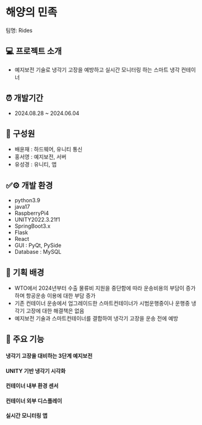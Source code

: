 # 해양의 민족
팀명: Rides

## 💻 프로젝트 소개
- 예지보전 기술로 냉각기 고장을 예방하고 실시간 모니터링 하는 스마트 냉각 컨테이너

## ⏰ 개발기간
- 2024.08.28 ~ 2024.06.04

## 🙋 구성원
- 배윤재 : 하드웨어, 유니티 통신
- 홍서영 : 예지보전, 서버
- 유성경 : 유니티, 앱

## ✅⚙️ 개발 환경
- python3.9
- java17
- RaspberryPi4
- UNITY2022.3.21f1
- SpringBoot3.x
- Flask
- React
- GUI : PyQt, PySide
- Database : MySQL

## 📃 기획 배경
- WTO에서 2024년부터 수출 물류비 지원을 중단함에 따라 운송비용의 부담이 증가하며 항공운송 이용에 대한 부담 증가
- 기존 컨테이너 운송에서 업그레이드한 스마트컨테이너가 시범운행중이나 운행중 냉각기 고장에 대한 해결책은 없음
- 예지보전 기술과 스마트컨테이너를 결합하여 냉각기 고장을 운송 전에 예방

## 📌 주요 기능
#### 냉각기 고장을 대비하는 3단계 예지보전
#### UNITY 기반 냉각기 시각화
#### 컨테이너 내부 환경 센서
#### 컨테이너 외부 디스플레이
#### 실시간 모니터링 앱
